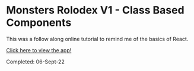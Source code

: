 # Monsters Rolodex V1 - Class Based Components

<p>This was a follow along online tutorial to remind me of the basics of React.</p>

[Click here to view the app!](monsters-rolodexv1.netlify.app)
<p>Completed: 06-Sept-22</p>